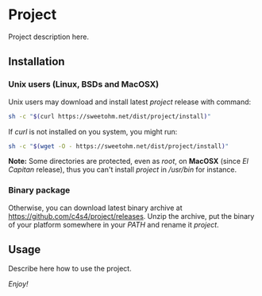 # Project

Project description here.

## Installation

### Unix users (Linux, BSDs and MacOSX)

Unix users may download and install latest *project* release with command:

```bash
sh -c "$(curl https://sweetohm.net/dist/project/install)"
```

If *curl* is not installed on you system, you might run:

```bash
sh -c "$(wget -O - https://sweetohm.net/dist/project/install)"
```

**Note:** Some directories are protected, even as *root*, on **MacOSX** (since *El Capitan* release), thus you can't install *project* in */usr/bin* for instance.

### Binary package

Otherwise, you can download latest binary archive at <https://github.com/c4s4/project/releases>. Unzip the archive, put the binary of your platform somewhere in your *PATH* and rename it *project*.

## Usage

Describe here how to use the project.

*Enjoy!*
